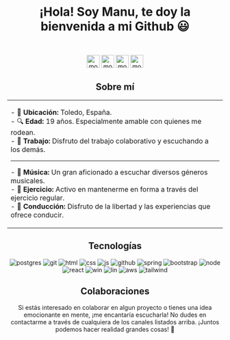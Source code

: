 <div align="center">
  <h1>¡Hola! Soy Manu, te doy la bienvenida a mi Github 😃</h1>
  <br>
  <p align="center">
    <a href="/" target="_blank"><img src="https://img.shields.io/badge/linkedin-%231DA1F2.svg?style=for-the-badge&logo=linkedin&logoColor=white" alt="mortizp" height="30"/></a>
    <a href="/" target="_blank"><img src="https://img.shields.io/badge/gmail-EA4335.svg?style=for-the-badge&logo=gmail&logoColor=white" alt="mortizp" height="30"/></a>
    <a href="/" target="_blank"><img src="https://img.shields.io/badge/instagram-%23E4405F.svg?style=for-the-badge&logo=Instagram&logoColor=white" alt="mortizp" height="30"/></a>
    <a href="/" target="_blank"><img src="https://img.shields.io/badge/twitter-1DA1F2.svg?style=for-the-badge&logo=twitter&logoColor=white" alt="mortizp" height="30"/></a>
  </p>
  <h2>Sobre mí</h2>
  <table>
    <tr>
      <td valign="top">
        <p>
          - 📍 <strong>Ubicación:</strong> Toledo, España.<br>
          - 🔍 <strong>Edad:</strong> 19 años. Especialmente amable con quienes me rodean.<br>
          - 🤝 <strong>Trabajo:</strong> Disfruto del trabajo colaborativo y escuchando a los demás.<br>
        </p>
        <hr>
        <p>
          - 🎵 <strong>Música:</strong> Un gran aficionado a escuchar diversos géneros musicales.<br>
          - 💪 <strong>Ejercicio:</strong> Activo en mantenerme en forma a través del ejercicio regular.<br>
          - 🚗 <strong>Conducción:</strong> Disfruto de la libertad y las experiencias que ofrece conducir.<br>
        </p>
      </td>
    </tr>
  </table>
  <h2>Tecnologías</h2>
    <p>
      <img src="https://img.shields.io/badge/PostgreSQL-316192?style=for-the-badge&logo=postgresql&logoColor=white" alt="postgres"/>
      <img src="https://img.shields.io/badge/Git-F05032?style=for-the-badge&logo=git&logoColor=white" alt="git"/>
      <img src="https://img.shields.io/badge/HTML5-E34F26?style=for-the-badge&logo=html5&logoColor=white" alt="html"/>
      <img src="https://img.shields.io/badge/CSS-1572B6?&style=for-the-badge&logo=css3&logoColor=white" alt="css"/>
      <img src="https://img.shields.io/badge/JavaScript-F7DF1E?style=for-the-badge&logo=javascript&logoColor=white" alt="js"/>
      <img src="https://img.shields.io/badge/GitHub-000000?style=for-the-badge&logo=github&logoColor=white" alt="github"/>
      <img src="https://img.shields.io/badge/Spring-6DB33F?style=for-the-badge&logo=spring&logoColor=white" alt="spring"/>
      <img src="https://img.shields.io/badge/Bootstrap-7952B3?style=for-the-badge&logo=bootstrap&logoColor=white" alt="bootstrap"/>
      <img src="https://img.shields.io/badge/Node.js-339933?style=for-the-badge&logo=nodedotjs&logoColor=white" alt="node"/>
      <img src="https://img.shields.io/badge/React-61DAFB?style=for-the-badge&logo=react&logoColor=black" alt="react"/>
      <img src="https://img.shields.io/badge/Windows-0078D4?style=for-the-badge&logo=windows&logoColor=black" alt="win"/>
      <img src="https://img.shields.io/badge/Linux-FCC624?style=for-the-badge&logo=linux&logoColor=black" alt="lin"/>
      <img src="https://img.shields.io/badge/AWS-232F3E?style=for-the-badge&logo=amazonaws&logoColor=white" alt="aws"/>
      <img src="https://img.shields.io/badge/Tailwind CSS-232F3E?style=for-the-badge&logo=tailwindcss&logoColor=06B6D4" alt="tailwind"/>
    </p>
    
  <h2>Colaboraciones</h2>
  <p>Si estás interesado en colaborar en algun proyecto o tienes una idea emocionante en mente, ¡me encantaría escucharla! No dudes en contactarme a través de cualquiera de los canales listados arriba. ¡Juntos podemos hacer realidad grandes cosas! 🚀</p>
</div>
